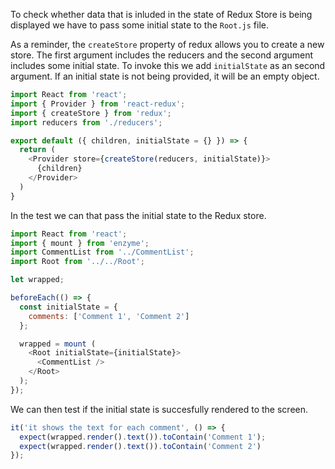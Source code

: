 To check whether data that is inluded in the state of Redux Store is being displayed we have to pass some initial state to the `Root.js` file.

As a reminder, the `createStore` property of redux allows you to create a new store. The first argument includes the reducers and the second argument includes some initial state. To invoke this we add `initialState` as an second argument. If an initial state is not being provided, it will be an empty object. 
```js
import React from 'react';
import { Provider } from 'react-redux';
import { createStore } from 'redux';
import reducers from './reducers';

export default ({ children, initialState = {} }) => {
  return (
    <Provider store={createStore(reducers, initialState)}>
      {children}
    </Provider>
  )
}
```
In the test we can that pass the initial state to the Redux store.
```js
import React from 'react';
import { mount } from 'enzyme';
import CommentList from '../CommentList';
import Root from '../../Root';

let wrapped;

beforeEach(() => {
  const initialState = {
    comments: ['Comment 1', 'Comment 2']
  };

  wrapped = mount (
    <Root initialState={initialState}>
      <CommentList />
    </Root>
  );
});
```
We can then test if the initial state is succesfully rendered to the screen. 
```js
it('it shows the text for each comment', () => {
  expect(wrapped.render().text()).toContain('Comment 1');
  expect(wrapped.render().text()).toContain('Comment 2')
});
```
